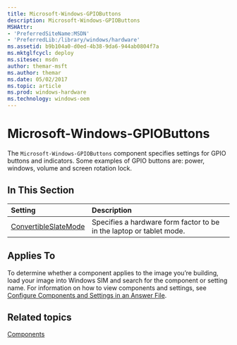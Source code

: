 ```yaml
---
title: Microsoft-Windows-GPIOButtons
description: Microsoft-Windows-GPIOButtons
MSHAttr:
- 'PreferredSiteName:MSDN'
- 'PreferredLib:/library/windows/hardware'
ms.assetid: b9b104a0-d0ed-4b38-9da6-944ab0804f7a
ms.mktglfcycl: deploy
ms.sitesec: msdn
author: themar-msft
ms.author: themar
ms.date: 05/02/2017
ms.topic: article
ms.prod: windows-hardware
ms.technology: windows-oem
---
```

# Microsoft-Windows-GPIOButtons

The `Microsoft-Windows-GPIOButtons` component specifies settings for GPIO buttons and indicators. Some examples of GPIO buttons are: power, windows, volume and screen rotation lock.

## In This Section

| Setting                 | Description                                                                           |
|:------------------------|:--------------------------------------------------------------------------------------|
| [ConvertibleSlateMode](microsoft-windows-gpiobuttons-convertibleslatemode.md) | Specifies a hardware form factor to be in the laptop or tablet mode. |

## Applies To

To determine whether a component applies to the image you’re building, load your image into Windows SIM and search for the component or setting name. For information on how to view components and settings, see [Configure Components and Settings in an Answer File](https://docs.microsoft.com/en-us/windows-hardware/customize/desktop/wsim/configure-components-and-settings-in-an-answer-file).

## Related topics

[Components](components-b-unattend.md)
